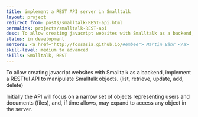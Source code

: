 ```yaml
---
title: implement a REST API server in Smalltalk
layout: project
redirect_from: posts/smalltalk-REST-api.html
permalink: projects/smalltalk-REST-api
desc: To allow creating javacript websites with Smalltalk as a backend, implement a RESTful API to manipulate Smalltalk objects. (list, retrieve, update, add, delete)
status: in development
mentors: <a href="http://fossasia.github.io/#embee"> Martin Bähr </a>
skill-level: medium to advanced
skills: Smalltalk, REST
---
```

To allow creating javacript websites with Smalltalk as a backend, implement a RESTful API to manipulate Smalltalk objects. (list, retrieve, update, add, delete)

Initially the API will focus on a narrow set of objects representing users and documents (files), and, if time allows, may expand to access any object in the server.

